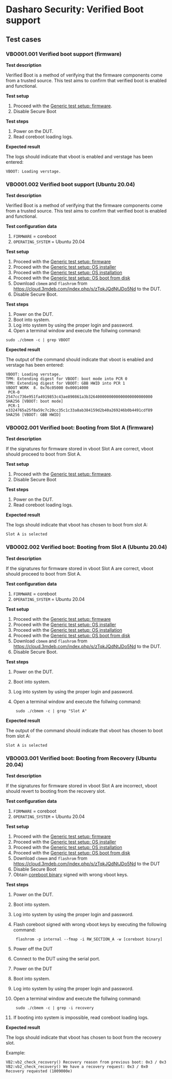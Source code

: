 # Dasharo Security: Verified Boot support

## Test cases

### VBO001.001 Verified boot support (firmware)

**Test description**

Verified Boot is a method of verifying that the firmware components come from a
trusted source. This test aims to confirm that verified boot is enabled and
functional.

**Test setup**

1. Proceed with the [Generic test setup: firmware](../dasharo-compatibility/generic-test-setup.md#firmware).
1. Disable Secure Boot

**Test steps**

1. Power on the DUT.
1. Read coreboot loading logs.

**Expected result**

The logs should indicate that vboot is enabled and verstage has been entered:

```
VBOOT: Loading verstage.
```

### VBO001.002 Verified boot support (Ubuntu 20.04)

**Test description**

Verified Boot is a method of verifying that the firmware components come from a
trusted source. This test aims to confirm that verified boot is enabled and
functional.

**Test configuration data**

1. `FIRMWARE` = coreboot
1. `OPERATING_SYSTEM` = Ubuntu 20.04

**Test setup**

1. Proceed with the
   [Generic test setup: firmware](../../dasharo-compatibility/generic-test-setup/#firmware)
1. Proceed with the
   [Generic test setup: OS installer](../../dasharo-compatibility/generic-test-setup/#os-installer)
1. Proceed with the
   [Generic test setup: OS installation](../../dasharo-compatibility/generic-test-setup/#os-installation)
1. Proceed with the
   [Generic test setup: OS boot from disk](../../dasharo-compatibility/generic-test-setup/#os-boot-from-disk)
1. Download `cbmem` and `flashrom` from https://cloud.3mdeb.com/index.php/s/zTqkJQdNtJDo5Nd
   to the DUT.
1. Disable Secure Boot.

**Test steps**

1. Power on the DUT.
1. Boot into system.
1. Log into system by using the proper login and password.
1. Open a terminal window and execute the follwing command:

```
sudo ./cbmem -c | grep VBOOT
```

**Expected result**

The output of the command should indicate that vboot is enabled and verstage
has been entered:

```
VBOOT: Loading verstage.
TPM: Extending digest for VBOOT: boot mode into PCR 0
TPM: Extending digest for VBOOT: GBB HWID into PCR 1
VBOOT WORK  8. 0x76c05000 0x00014000
 PCR-0 2547cc736e951fa4919853c43ae890861a3b3264000000000000000000000000 SHA256 [VBOOT: boot mode]
 PCR-1 e3324765a25f8a59c7c20cc35c1c33a8ab384159d2b40a269246b0b4491cdf89 SHA256 [VBOOT: GBB HWID]
```

### VBO002.001 Verified boot: Booting from Slot A (firmware)

**Test description**

If the signatures for firmware stored in vboot Slot A are correct, vboot should
proceed to boot from Slot A.

**Test setup**

1. Proceed with the [Generic test setup: firmware](../dasharo-compatibility/generic-test-setup.md#firmware).
1. Disable Secure Boot

**Test steps**

1. Power on the DUT.
1. Read coreboot loading logs.

**Expected result**

The logs should indicate that vboot has chosen to boot from slot A:

```
Slot A is selected
```

### VBO002.002 Verified boot: Booting from Slot A (Ubuntu 20.04)

**Test description**

If the signatures for firmware stored in vboot Slot A are correct, vboot should
proceed to boot from Slot A.

**Test configuration data**

1. `FIRMWARE` = coreboot
1. `OPERATING_SYSTEM` = Ubuntu 20.04

**Test setup**

1. Proceed with the
   [Generic test setup: firmware](../../dasharo-compatibility/generic-test-setup/#firmware)
1. Proceed with the
   [Generic test setup: OS installer](../../dasharo-compatibility/generic-test-setup/#os-installer)
1. Proceed with the
   [Generic test setup: OS installation](../../dasharo-compatibility/generic-test-setup/#os-installation)
1. Proceed with the
   [Generic test setup: OS boot from disk](../../dasharo-compatibility/generic-test-setup/#os-boot-from-disk)
1. Download `cbmem` and `flashrom` from https://cloud.3mdeb.com/index.php/s/zTqkJQdNtJDo5Nd
   to the DUT.
1. Disable Secure Boot.

**Test steps**

1. Power on the DUT.
1. Boot into system.
1. Log into system by using the proper login and password.
1. Open a terminal window and execute the follwing command:

        sudo ./cbmem -c | grep "Slot A"

**Expected result**

The output of the command should indicate that vboot has chosen to boot from
slot A:

```
Slot A is selected
```

### VBO003.001 Verified boot: Booting from Recovery (Ubuntu 20.04)

**Test description**

If the signatures for firmware stored in vboot Slot A are incorrect, vboot
should revert to booting from the recovery slot.

**Test configuration data**

1. `FIRMWARE` = coreboot
1. `OPERATING_SYSTEM` = Ubuntu 20.04

**Test setup**

1. Proceed with the
   [Generic test setup: firmware](../../dasharo-compatibility/generic-test-setup/#firmware)
1. Proceed with the
   [Generic test setup: OS installer](../../dasharo-compatibility/generic-test-setup/#os-installer)
1. Proceed with the
   [Generic test setup: OS installation](../../dasharo-compatibility/generic-test-setup/#os-installation)
1. Proceed with the
   [Generic test setup: OS boot from disk](../../dasharo-compatibility/generic-test-setup/#os-boot-from-disk)
1. Download `cbmem` and `flashrom` from https://cloud.3mdeb.com/index.php/s/zTqkJQdNtJDo5Nd
   to the DUT
1. Disable Secure Boot
1. Obtain [coreboot binary](https://cloud.3mdeb.com/index.php/s/DAn2sdk3osSxG8A)
    signed with wrong vboot keys.

**Test steps**

1. Power on the DUT.
1. Boot into system.
1. Log into system by using the proper login and password.
1. Flash coreboot signed with wrong vboot keys by executing the following
command:

        flashrom -p internal --fmap -i RW_SECTION_A -w [coreboot binary]

1. Power off the DUT
1. Connect to the DUT using the serial port.
1. Power on the DUT
1. Boot into system.
1. Log into system by using the proper login and password.
1. Open a terminal window and execute the follwing command:

        sudo ./cbmem -c | grep -i recovery

1. If booting into system is impossible, read coreboot loading logs.

**Expected result**

The logs should indicate that vboot has chosen to boot from
the recovery slot.

Example:

```
VB2:vb2_check_recovery() Recovery reason from previous boot: 0x3 / 0x3
VB2:vb2_check_recovery() We have a recovery request: 0x3 / 0x0
Recovery requested (1009000e)
```
